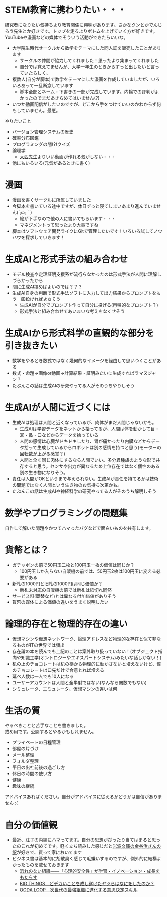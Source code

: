 # STEM教育に携わりたい・・・
研究者になりたい気持ちより教育関係に興味があります。さかなクンとかでんじろう先生とか好きです。トップを走るよりボトムを上げていく方が好きです。YouTubeや漫画などの媒体でそういう活動ができたらいいな。
- 大学院生時代サークルから数学をテーマにした同人誌を販売したことがあります
  - サークルの仲間が協力してくれました！思ったより集まってくれました
  - 自分では覚えてませんが、大学一年生のときからずっと出したいと言っていたらしく、
- 複数人(自分が脚本)で数学をテーマにした漫画を作成していましたが、いろいろあって一旦断念しています
  - 脚本全部とネーム・下書きの一部が完成しています。内輪での評判がよかったのでまだあきらめてはいません(?)
- いつか動画配信がしたいのですが、どこから手をつけていいのかわからず何もしていません。最悪。

やりたいこと
- バージョン管理システムの歴史
- 確率分布図鑑
- プログラミングの闇(?)クイズ
- 論理学
  - [大西先生](https://www.youtube.com/@takuro_onishi)よりいい動画が作れる気がしない・・・
- 他にもいろいろ(元気があるときに書く)

# 漫画
- 漫画を書くサークルに所属していました
- 今脚本を書いている途中ですが、休日ずっと寝てしまいあまり進んでいません(´;ω;｀)
  - 絵が下手なので他の人に書いてもらいます・・・
  - マネジメントって思ったより大事ですね
- 脚本はソフトウェア開発ライクにGitで管理したいです！いろいろ試してノウハウを探求していきます！

# 生成AIと形式手法の組み合わせ
- モデル検査や定理証明支援系が流行らなかったのは形式手法が人間に理解しづらかったから
- 間に生成AI挟めばよいのでは？？？
- 生成AI自身の判断で形式手法ソフトに入力して出力結果からプロンプトをもう一回投げればよさそう
  - 生成AIが自分でプロンプト作って自分に投げる(再帰的なプロンプト？)
  - 形式手法と組み合わせてあいまいな考えをなくせそう 

# 生成AIから形式科学の直観的な部分を引き抜きたい
- 数学をやるとき数式ではなく幾何的なイメージを経由して思いつくことがある
- 数式・命題→画像or動画→計算結果・証明みたいに生成すればラマヌジャン？
- たぶんこの話は生成AIの研究やってる人がそのうちやりしそう

# 生成AIが人間に近づくには
- 生成AIは処理は人間と近くなっているが、肉体がまだ人間じゃないかも。
  - 生成AIは学習データをネットから拾ってるが、人間は体を動かして目・耳・鼻・口などからデータを拾っている
  - 人間の感情は心臓がドキドキしたり、胃が痛かったり内臓などからデータ拾って生成しているからロボットは別の感情を持つと思う(モーターの回転数が上がる感覚？)
  - 人間と全く同じ肉体にするなら人間でいい。多分異種族のような形で共存すると思う。センサや出力が異なるため上位存在ではなく個性のある別の生き物になりそう。
- 責任は人間がOKというまで与えられない。生成AIが責任を持てるかは技術の問題ではなく人間という生き物のお気持ち次第かも。
- たぶんこの話は生成AIや神経科学の研究やってる人がそのうち解明しそう

# 数学やプログラミングの問題集
自作して解いた問題やかつてハマったバグなどで面白いものを共有します。

# 貨幣とは？
- ガチャポンの前で50円玉二枚と100円玉一枚の価値は同じか？
  - 100円玉しか入らない自販機の前では、50円玉2枚は100円玉に変える必要がある
- 新札の1000円と旧札の1000円は同じ価値か？
  - 新札未対応の自販機の前では新札は紙切れ同然
- サービス料(両替など)とは異なる付加価値がありそう
- 貨幣の媒体による価値の違いをうまく説明したい

# 論理的存在と物理的存在の違い
- 仮想マシンや仮想ネットワーク、論理アドレスなど物理的な存在と似て非なるものがITの世界では頻出
- 存在論の本を読んでも上記のことは案外取り扱っていない！(オブジェクト指向や知識工学(オントロジーやエキスパートシステム)みたいな話しかない！)
- 机の上のチョコレートは机の横から物理的に動かさないと増えないけど、僕のチョコレートは口先だけで合意とれば増える
- 延べ人数は一人でも10人になる
- ユーザーアカウントは人間と全単射ではない(なんなら関数でもない)
- シミュレータ、エミュレータ、仮想マシンの違いは何

# 生活の質
やるべきことと苦手なことを書きました。  
戒め用です。公開するとやるかもしれません。
- プライベートの日程管理
- 部屋の片づけ
- メール整理
- フォルダ整理
- 平日の出社前後の過ごし方
- 休日の時間の使い方
- 健康
- 趣味の継続

アドバイスあればください。自分がアドバイスに従えるかどうかは自信がありません :(

# 自分の価値観
- 最近、荘子の内編にハマってます。自分の思想がぴったり当てはまると思ったのこれが初めてです。軽く立ち読みした感じだと[岩波文庫の金谷治さんの訳](https://www.iwanami.co.jp/book/b270394.html)が好きで、買って家においてます
- ビジネス書は基本的に胡散臭く感じて毛嫌いするのですが、例外的に結構よかったものを載せておきます
  - [恐れのない組織――「心理的安全性」が学習・イノベーション・成長をもたらす](https://www.amazon.co.jp/gp/product/4862762883/ref=as_li_tl?ie=UTF8&tag=fearless-organization-22&camp=247&creative=1211&linkCode=as2&creativeASIN=4862762883&linkId=07d86fcd8bf28bd4f2a1a47e6a614c84)
  - [BIG THINGS　どデカいことを成し遂げたヤツらはなにをしたのか？](https://www.sunmark.co.jp/detail.php?csid=4037-1)
  - [OODA LOOP　次世代の最強組織に進化する意思決定スキル](https://www.toppoint.jp/library/20190506)